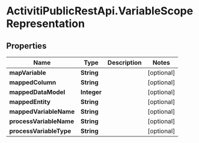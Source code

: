 # ActivitiPublicRestApi.VariableScopeRepresentation

## Properties
Name | Type | Description | Notes
------------ | ------------- | ------------- | -------------
**mapVariable** | **String** |  | [optional] 
**mappedColumn** | **String** |  | [optional] 
**mappedDataModel** | **Integer** |  | [optional] 
**mappedEntity** | **String** |  | [optional] 
**mappedVariableName** | **String** |  | [optional] 
**processVariableName** | **String** |  | [optional] 
**processVariableType** | **String** |  | [optional] 


